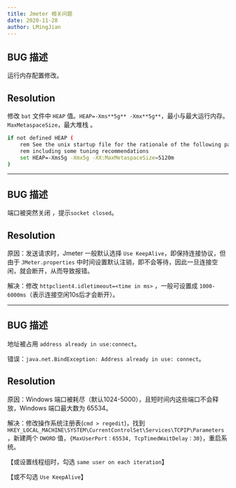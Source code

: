 ```yaml
---
title: Jmeter 相关问题
date: 2020-11-28
author: LMingJian
---
```


## BUG 描述

运行内存配置修改。

## Resolution

修改 `bat` 文件中 `HEAP` 值。`HEAP=-Xms**5g** -Xmx**5g**`，最小与最大运行内存。`MaxMetaspaceSize`，最大堆栈 。

```bash
if not defined HEAP (
    rem See the unix startup file for the rationale of the following parameters,
    rem including some tuning recommendations
    set HEAP=-Xms5g -Xmx5g -XX:MaxMetaspaceSize=5120m
)
```

------

## BUG 描述

端口被突然关闭 ，提示`socket closed`。

## Resolution

原因：发送请求时，Jmeter 一般默认选择 `Use KeepAlive`，即保持连接协议，但由于 `JMeter.properties` 中时间设置默认注销，即不会等待，因此一旦连接空闲，就会断开，从而导致报错。

解决：修改 `httpclient4.idletimeout=<time in ms>` ，一般可设置成 `1000-6000ms`（表示连接空闲10s后才会断开）。

------

## BUG 描述

地址被占用 `address already in use:connect`。

错误：`java.net.BindException: Address already in use: connect`。

## Resolution

原因：Windows 端口被耗尽（默认1024-5000），且短时间内这些端口不会释放，Windows 端口最大数为 65534。

解决：修改操作系统注册表(`cmd > regedit`)，找到 `HKEY_LOCAL_MACHINE\SYSTEM\CurrentControlSet\Services\TCPIP\Parameters` ，新建两个 `DWORD` 值，`{MaxUserPort：65534, TcpTimedWaitDelay：30}`，重启系统。

【或设置线程组时，勾选 `same user on each iteration`】 

【或不勾选 `Use KeepAlive`】